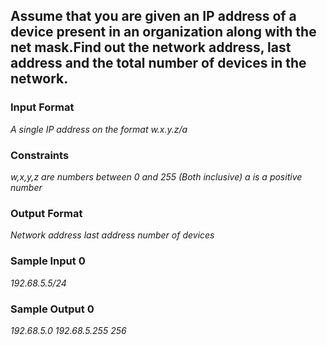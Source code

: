 ## Assume that you are given an IP address of a device present in an organization along with the net mask.Find out the network address, last address and the total number of devices in the network.
### Input Format
*A single IP address on the format w.x.y.z/a*
### Constraints
*w,x,y,z are numbers between 0 and 255 (Both inclusive) a is a positive number*
### Output Format
*Network address 
last address 
number of devices*
### Sample Input 0
*192.68.5.5/24*
### Sample Output 0
*192.68.5.0*
*192.68.5.255*
*256*
